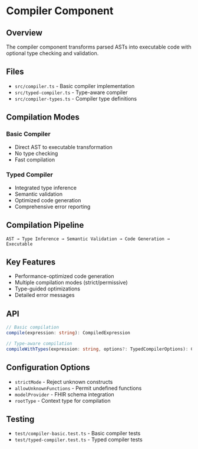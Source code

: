 # Compiler Component

## Overview
The compiler component transforms parsed ASTs into executable code with optional type checking and validation.

## Files
- `src/compiler.ts` - Basic compiler implementation
- `src/typed-compiler.ts` - Type-aware compiler
- `src/compiler-types.ts` - Compiler type definitions

## Compilation Modes

### Basic Compiler
- Direct AST to executable transformation
- No type checking
- Fast compilation

### Typed Compiler
- Integrated type inference
- Semantic validation
- Optimized code generation
- Comprehensive error reporting

## Compilation Pipeline
```
AST → Type Inference → Semantic Validation → Code Generation → Executable
```

## Key Features
- Performance-optimized code generation
- Multiple compilation modes (strict/permissive)
- Type-guided optimizations
- Detailed error messages

## API
```typescript
// Basic compilation
compile(expression: string): CompiledExpression

// Type-aware compilation
compileWithTypes(expression: string, options?: TypedCompilerOptions): CompilationResult
```

## Configuration Options
- `strictMode` - Reject unknown constructs
- `allowUnknownFunctions` - Permit undefined functions
- `modelProvider` - FHIR schema integration
- `rootType` - Context type for compilation

## Testing
- `test/compiler-basic.test.ts` - Basic compiler tests
- `test/typed-compiler.test.ts` - Typed compiler tests